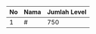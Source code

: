 | No | Nama            | Jumlah Level |
|----|-----------------|--------------|
| 1  | #    |    750        |
